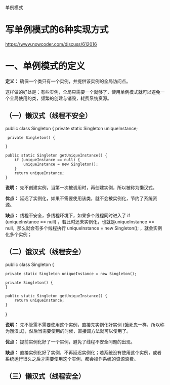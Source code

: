 单例模式

# 写单例模式的6种实现方式



https://www.nowcoder.com/discuss/612016

# 一、单例模式的定义

**定义：** 确保一个类只有一个实例，并提供该实例的全局访问点。

这样做的好处是：有些实例，全局只需要一个就够了，使用单例模式就可以避免一个全局使用的类，频繁的创建与销毁，耗费系统资源。







## （一）懒汉式（线程不安全）

public class Singleton {
     private static Singleton uniqueInstance;

     private Singleton() {
    
    }
    
    public static Singleton getUniqueInstance() {
        if (uniqueInstance == null) {
            uniqueInstance = new Singleton();
        }
        return uniqueInstance;
    }


**说明：** 先不创建实例，当第一次被调用时，再创建实例，所以被称为懒汉式。

**优点：** 延迟了实例化，如果不需要使用该类，就不会被实例化，节约了系统资源。

**缺点：** 线程不安全，多线程环境下，如果多个线程同时进入了 if (uniqueInstance == null) ，若此时还未实例化，也就是uniqueInstance == null，那么就会有多个线程执行 uniqueInstance = new Singleton(); ，就会实例化多个实例；



## （二）饿汉式（线程安全）



public class Singleton {

    private static Singleton uniqueInstance = new Singleton();
    
    private Singleton() {
    }
    
    public static Singleton getUniqueInstance() {
        return uniqueInstance;
    }

}

**说明：** 先不管需不需要使用这个实例，直接先实例化好实例 (饿死鬼一样，所以称为饿汉式)，然后当需要使用的时候，直接调方法就可以使用了。

**优点：** 提前实例化好了一个实例，避免了线程不安全问题的出现。

**缺点：** 直接实例化好了实例，不再延迟实例化；若系统没有使用这个实例，或者系统运行很久之后才需要使用这个实例，都会操作系统的资源浪费。



## （三）懒汉式（线程安全）